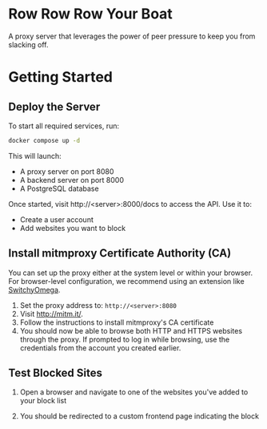 # Row Row Row Your Boat

A proxy server that leverages the power of peer pressure to keep you from slacking off.

# Getting Started

## Deploy the Server

To start all required services, run:

```bash
docker compose up -d
```

This will launch:

- A proxy server on port 8080
- A backend server on port 8000
- A PostgreSQL database

Once started, visit http://\<server\>:8000/docs to access the API. Use it to:

- Create a user account
- Add websites you want to block

## Install mitmproxy Certificate Authority (CA)

You can set up the proxy either at the system level or within your browser. For browser-level configuration, we recommend using an extension like [SwitchyOmega](https://chromewebstore.google.com/detail/proxy-switchyomega/padekgcemlokbadohgkifijomclgjgif?hl=zh-TW).

1. Set the proxy address to: `http://<server>:8080`
2. Visit <http://mitm.it/>.
3. Follow the instructions to install mitmproxy's CA certificate
4. You should now be able to browse both HTTP and HTTPS websites through the proxy. If prompted to log in while browsing, use the credentials from the account you created earlier.

## Test Blocked Sites

1. Open a browser and navigate to one of the websites you've added to your block list

2. You should be redirected to a custom frontend page indicating the block
